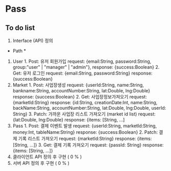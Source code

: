 # Pass
## To do list ##
1. Interface (API) 정의
  * Path *
  1. User
    1. Post: 유저 회원가입
    request: {email:String, password:String, group:"user" | "manager" | "admin"}, 
    response: {success:Boolean}
    2. Get: 유저 로그인
    request: {email:String, password:String}
    response: {success:Boolean}
  2. Market
    1. Post: 사업장생성
    request: {userId:String, name:String, bankname:String, accountNumber:String, lat:Double, lng:Double}
    response: {success:Boolean}
    2. Get: 사업장정보가져오기
    request: {marketId:String}
    response: {id:String, creationDate:Int, name:String, backName:String, accountNumber:String, lat:Double, lng:Double, userId: String}
    3. Patch: 가까운 사업장 리스트 가져오기 (market id list)
    request: {lat:Double, lng:Double}
    response: {items: [String, ...]
  3. Pass
    1. Post: 결제 이벤트 발생
    request: {userId:String, marketId:String, money:Int, tableName:String}
    response: {success:Boolean}
    2. Patch: 결제 기록 리스트 가져오기
    request: {marketId:String}
    response: {items: [String, ...]}
    3. Get: 결제 기록 가져오기
    request: {passId: String}
    response: {items: [String, ...]}
2. 클라이언트 API 정의 후 구현 ( 0 % )
3. 서버 API 정의 후 구현 ( 0 % )
